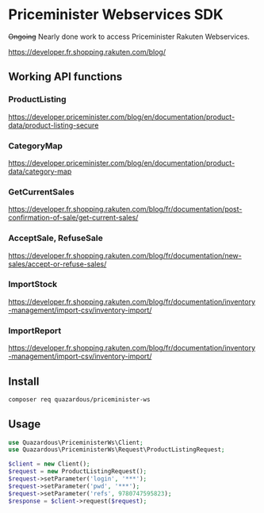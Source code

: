 # Priceminister Webservices SDK

~~Ongoing~~ Nearly done work to access Priceminister Rakuten Webservices.

https://developer.fr.shopping.rakuten.com/blog/

## Working API functions

### ProductListing
https://developer.priceminister.com/blog/en/documentation/product-data/product-listing-secure

### CategoryMap
https://developer.priceminister.com/blog/en/documentation/product-data/category-map

### GetCurrentSales
https://developer.fr.shopping.rakuten.com/blog/fr/documentation/post-confirmation-of-sale/get-current-sales/

### AcceptSale, RefuseSale
https://developer.fr.shopping.rakuten.com/blog/fr/documentation/new-sales/accept-or-refuse-sales/

### ImportStock
https://developer.fr.shopping.rakuten.com/blog/fr/documentation/inventory-management/import-csv/inventory-import/

### ImportReport
https://developer.fr.shopping.rakuten.com/blog/fr/documentation/inventory-management/import-csv/inventory-import/

## Install

```bash
composer req quazardous/priceminister-ws
```

## Usage

```php
use Quazardous\PriceministerWs\Client;
use Quazardous\PriceministerWs\Request\ProductListingRequest;

$client = new Client();
$request = new ProductListingRequest();
$request->setParameter('login', '***');
$request->setParameter('pwd', '***');
$request->setParameter('refs', 9780747595823);
$response = $client->request($request);
```
